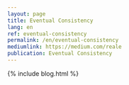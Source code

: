 ```yaml
---
layout: page
title: Eventual Consistency
lang: en
ref: eventual-consistency
permalink: /en/eventual-consistency
mediumlink: https://medium.com/reale
publication: Eventual Consistency
---
```


{% include blog.html %}
